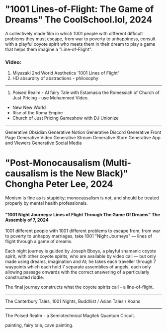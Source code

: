 



# "1001 Lines-of-Flight: The Game of Dreams" The CoolSchool.lol, 2024

A collectively made film in which 1001 people with different difficult problems they must escape, from war to poverty to unhappiness, consult with a playful coyote spirit who meets them in their dream to play a game that helps them imagine a "Line-of-Flight".





### Video: 
1. Miyazaki 2nd World Aesthetics '1001 Lines of Flight'
2. HD absurdity of abstractions - philosophy

----
1. Poised Realm - AI fairy Tale with Estamasia the Romessiah of Church of Just Pricing - use Mohammed Video. 
- New New World
- Rise of the Roma Empire
- Church of Just Pricing Gameshow with DJ Unionize

----

Generative Obsidian
Generative Notion
Generative Discord
Generative Front Page
Generative Video
Generative Stream
Generative Store
Generative App and Viewers
Generative Social Media













# "Post-Monocausalism (Multi-causalism is the New Black)" Chongha Peter Lee, 2024

Monism is fine as is stupidity; monocausalism is not, and should be treated properly by mental health professionals.







#### "1001 Night Journeys: Lines of Flight Through The Game Of Dreams" The Assembly of 7, 2024

1001 different people with 1001 different problems to escape from, from war to poverty to unhappy marriages, take 1001 "Night Journeys" — lines of flight through a game of dreams.

Each night journey is guided by Joseph Bboys, a playful shamanic coyote spirit, with other coyote spirits, who are available by video call — but only made using dreams, imagination and AI; he takes each traveller through 7 waypoints which each hold 7 separate assemblies of angels, each only allowing passage onwards with the correct answering of a particularly constructed riddle. 

The final journey constructs what the coyote spirits call - a line-of-flight.


--- 

The Canterbury Tales, 1001 Nights, Buddhist / Asian Tales / Koans











---

The Poised Realm - a Semiotechnical Magitek Quantum Circuit.

painting, fairy tale, cave painting.




